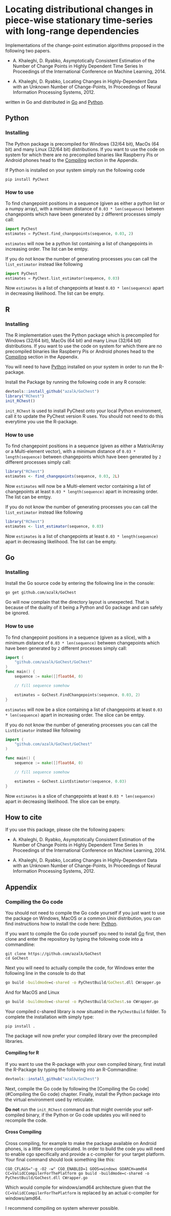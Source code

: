 # Locating distributional changes in piece-wise stationary time-series with long-range dependencies

Implementations of the change-point estimation algorithms proposed in the following two papers.

 - A. Khaleghi, D. Ryabko, Asymptotically Consistent Estimation of the Number of Change Points in Highly Dependent Time Series In Proceedings of the International Conference on Machine Learning, 2014.

 - A. Khaleghi, D. Ryabko, Locating Changes in Highly-Dependent Data with an Unknown Number of Change-Points, In Proceedings of Neural Information Processing Systems, 2012.


written in Go and distributed in [Go](#go) and [Python](#python).


## Python
### Installing

The Python package is precompiled for Windows (32/64 bit), MacOs (64 bit) and many Linux (32/64 bit) distributions. If you want to use the code on system for which there are no precompiled binaries like Raspberry Pis or Android phones head to the [Compiling](#compiling-the-go-code) section in the Appendix.

If Python is installed on your system simply run the following code

```
pip install PyChest
```

### How to use

To find changepoint positions in a sequence (given as either a python list or a numpy array), with a minimum distance of `0.03 * len(sequence)` between changepoints which have been generated by `2` different processes simply call:

```Python
import PyChest
estimates = PyChest.find_changepoints(sequence, 0.03, 2)
```

`estimates` will now be a python list containing a list of changepoints in increasing order. The list can be emtpy. 

If you do not know the number of generating processes you can call the `list_estimator` instead like following

```Python
import PyChest
estimates = PyChest.list_estimator(sequence, 0.03)
```

Now `estimates` is a list of changepoints at least `0.03 * len(sequence)` apart in decreasing likelihood. The list can be empty.
 
## R
### Installing
The R implementation uses the Python package which is precompiled for Windows (32/64 bit), MacOs (64 bit) and many Linux (32/64 bit) distributions. If you want to use the code on system for which there are no precompiled binaries like Raspberry Pis or Android phones head to the [Compiling](#compiling-the-go-code) section in the Appendix.

You will need to have [Python](https://www.python.org/) installed on your system in order to run the R-package.

Install the Package by running the following code in any R console:

```R
devtools::install_github("azalk/GoChest")
library("RChest")
init_RChest()
```

`init_RChest` is used to install PyChest onto your local Python environment, call it to update the PyChest version R uses. You should not need to do this everytime you use the R-package. 

### How to use

To find changepoint positions in a sequence (given as either a Matrix/Array or a Multi-element vector), with a minimum distance of `0.03 * length(sequence)` between changepoints which have been generated by `2` different processes simply call:

```R
library("RChest")
estimates <- find_changepoints(sequence, 0.03, 2L)
```

Now `estimates` will now be a Multi-element vector containing a list of changepoints at least `0.03 * length(sequence)` apart in increasing order. The list can be emtpy. 

If you do not know the number of generating processes you can call the `list_estimator` instead like following

```R
library("RChest")
estimates <- list_estimator(sequence, 0.03)
```

Now `estimates` is a list of changepoints at least `0.03 * length(sequence)` apart in decreasing likelihood. The list can be empty. 

## Go
### Installing
Install the Go source code by entering the following line in the console:
```
go get github.com/azalk/GoChest
```

Go will now complain that the directory layout is unexpected. That is because of the duality of it being a Python and Go package and can safely be ignored.

### How to use
 
 To find changepoint positions in a sequence (given as a slice), with a minimum distance of `0.03 * len(sequence)` between changepoints which have been generated by `2` different processes simply call:

```go
import (
    "github.com/azalk/GoChest/GoChest"
)
func main() {
    sequence := make([]float64, 0)

    // fill sequence somehow

    estimates = GoChest.FindChangepoints(sequence, 0.03, 2)
}
```

`estimates` will now be a slice containing a list of changepoints at least `0.03 * len(sequence)` apart in increasing order. The slice can be emtpy. 

If you do not know the number of generating processes you can call the `ListEstimator` instead like following

```Go
import (
    "github.com/azalk/GoChest/GoChest"
)

func main() {
    sequence := make([]float64, 0)

    // fill sequence somehow

    estimates = GoChest.ListEstimator(sequence, 0.03)
}
```

Now `estimates` is a slice of changepoints at least `0.03 * len(sequence)` apart in decreasing likelihood. The slice can be empty. 


## How to cite

If you use this package, please cite the following papers:

 - A. Khaleghi, D. Ryabko, Asymptotically Consistent Estimation of the Number of Change Points in Highly Dependent Time Series In Proceedings of the International Conference on Machine Learning, 2014.

 - A. Khaleghi, D. Ryabko, Locating Changes in Highly-Dependent Data with an Unknown Number of Change-Points, In Proceedings of Neural Information Processing Systems, 2012.



## Appendix
### Compiling the Go code
You should not need to compile the Go code yourself if you just want to use the package on Windows, MacOS or a common Unix distribution, you can find instructions how to install the code here: [Python](#python).

If you want to compile the Go code yourself you need to install [Go](https://golang.org/) first, then clone and enter the repository by typing the following code into a commandline:
```
git clone https://github.com/azalk/GoChest
cd GoChest
```

Next you will need to actually compile the code, for Windows enter the following line in the console to do that
```bat
go build -buildmode=c-shared -o PyChestBuild/GoChest.dll CWrapper.go
```
And for MacOS and Linux
```bat
go build -buildmode=c-shared -o PyChestBuild/GoChest.so CWrapper.go
```

Your compiled c-shared library is now situated in the `PyChestBuild` folder. To complete the installation with simply type:

```
pip install .
```

The package will now prefer your compiled library over the precompiled libraries.

#### Compiling for R
If you want to use the R-package with your own compiled binary, first install the R-Package by typing the following into an R-Commandline:

```R
devtools::install_github("azalk/GoChest")
```

Next, compile the Go code by following the [Compiling the Go code](#Compiling the Go code) chapter.
Finally, install the Python package into the virtual environment used by reticulate.

**Do not** run the `init_RChest` command as that might override your self-compiled binary, if the Python or Go code updates you will need to recompile the code.

#### Cross Compiling
Cross compiling, for example to make the package available on Android phones, is a little more complicated. In order to build the code you will need to enable cgo specifically and provide a c-compiler for your target platform. Your final command should look something like this:
```
CGO_CFLAGS="-g -O2 -w" CGO_ENABLED=1 GOOS=windows GOARCH=amd64 CC=ValidCCompilerForThePlatform go build -buildmode=c-shared -o PyChestBuild/GoChest.dll CWrapper.go
```
Which would compile for windows/amd64 architecture given that the `CC=ValidCCompilerForThePlatform` is replaced by an actual c-compiler for windows/amd64.

I recommend compiling on system wherever possible.

